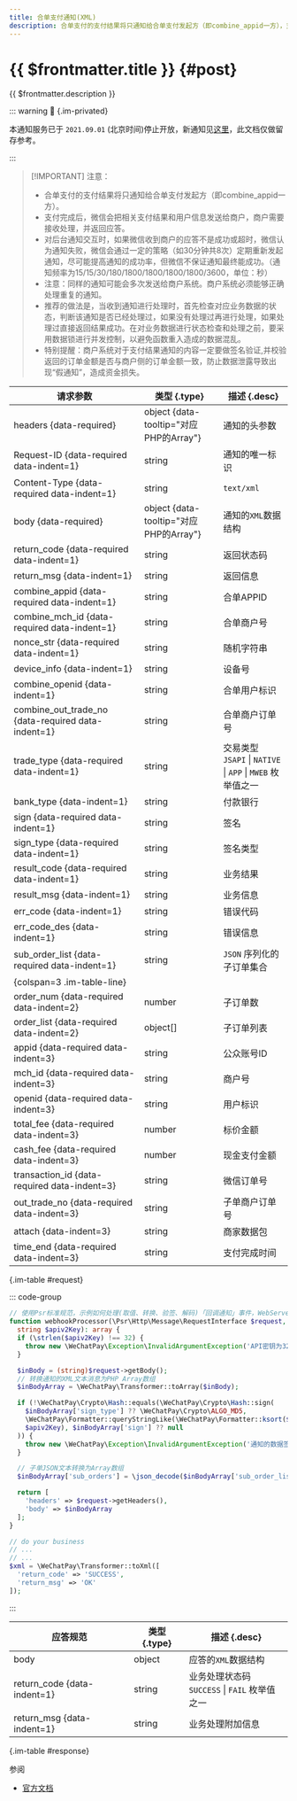 ```yaml
---
title: 合单支付通知(XML)
description: 合单支付的支付结果将只通知给合单支付发起方（即combine_appid一方），支付完成后，微信会把相关支付结果和用户信息发送给商户，商户需要接收处理，并返回应答。
---
```


# {{ $frontmatter.title }} {#post}

{{ $frontmatter.description }}

::: warning :closed_lock_with_key: {.im-privated}

本通知服务已于 `2021.09.01` (北京时间)停止开放，新通知见[这里](/webhook/v3/TRANSACTION.SUCCESS#COMBINE)，此文档仅做留存参考。

:::

> [!IMPORTANT] 注意：
> - 合单支付的支付结果将只通知给合单支付发起方（即combine_appid一方）。
> - 支付完成后，微信会把相关支付结果和用户信息发送给商户，商户需要接收处理，并返回应答。
> - 对后台通知交互时，如果微信收到商户的应答不是成功或超时，微信认为通知失败，微信会通过一定的策略（如30分钟共8次）定期重新发起通知，尽可能提高通知的成功率，但微信不保证通知最终能成功。（通知频率为15/15/30/180/1800/1800/1800/1800/3600，单位：秒）
> - 注意：同样的通知可能会多次发送给商户系统。商户系统必须能够正确处理重复的通知。
> - 推荐的做法是，当收到通知进行处理时，首先检查对应业务数据的状态，判断该通知是否已经处理过，如果没有处理过再进行处理，如果处理过直接返回结果成功。在对业务数据进行状态检查和处理之前，要采用数据锁进行并发控制，以避免函数重入造成的数据混乱。
> - 特别提醒：商户系统对于支付结果通知的内容一定要做签名验证,并校验返回的订单金额是否与商户侧的订单金额一致，防止数据泄露导致出现“假通知”，造成资金损失。

| 请求参数 | 类型 {.type} | 描述 {.desc}
| -- | -- | --
| headers {data-required} | object {data-tooltip="对应PHP的Array"} | 通知的头参数
| Request-ID {data-required data-indent=1} | string | 通知的唯一标识
| Content-Type {data-required data-indent=1} | string | `text/xml`
| body {data-required} | object {data-tooltip="对应PHP的Array"} | 通知的`XML`数据结构
| return_code {data-required data-indent=1} | string | 返回状态码
| return_msg {data-indent=1} | string | 返回信息
| combine_appid {data-required data-indent=1} | string | 合单APPID
| combine_mch_id {data-required data-indent=1} | string | 合单商户号
| nonce_str {data-required data-indent=1} | string | 随机字符串
| device_info {data-indent=1} | string | 设备号
| combine_openid {data-indent=1} | string | 合单用户标识
| combine_out_trade_no {data-required data-indent=1} | string | 合单商户订单号
| trade_type {data-required data-indent=1} | string | 交易类型<br/>`JSAPI` \| `NATIVE` \| `APP` \| `MWEB` 枚举值之一
| bank_type {data-indent=1} | string | 付款银行
| sign {data-required data-indent=1} | string | 签名
| sign_type {data-required data-indent=1} | string | 签名类型
| result_code {data-required data-indent=1} | string | 业务结果
| result_msg {data-indent=1} | string | 业务信息
| err_code {data-indent=1} | string | 错误代码
| err_code_des {data-indent=1} | string | 错误信息
| sub_order_list {data-required data-indent=1} | string | `JSON` 序列化的子订单集合
| {colspan=3 .im-table-line}
| order_num {data-required data-indent=2} | number | 子订单数
| order_list {data-required data-indent=2} | object[] | 子订单列表
| appid {data-required data-indent=3} | string | 公众账号ID
| mch_id {data-required data-indent=3} | string | 商户号
| openid {data-required data-indent=3} | string | 用户标识
| total_fee {data-required data-indent=3} | number | 标价金额
| cash_fee {data-required data-indent=3} | number | 现金支付金额
| transaction_id {data-required data-indent=3} | string | 微信订单号
| out_trade_no {data-required data-indent=3} | string | 子单商户订单号
| attach {data-indent=3} | string | 商家数据包
| time_end {data-required data-indent=3} | string | 支付完成时间

{.im-table #request}

::: code-group

```php [处理程序]
// 使用Psr标准规范，示例如何处理(取值、转换、验签、解码)「回调通知」事件，WebServer不同，用法略有差异，供参考实现。
function webhookProcessor(\Psr\Http\Message\RequestInterface $request,
  string $apiv2Key): array {
  if (\strlen($apiv2Key) !== 32) {
    throw new \WeChatPay\Exception\InvalidArgumentException('API密钥为32字节，长度不对');
  }

  $inBody = (string)$request->getBody();
  // 转换通知的XML文本消息为PHP Array数组
  $inBodyArray = \WeChatPay\Transformer::toArray($inBody);

  if (!\WeChatPay\Crypto\Hash::equals(\WeChatPay\Crypto\Hash::sign(
    $inBodyArray['sign_type'] ?? \WeChatPay\Crypto\ALGO_MD5,
    \WeChatPay\Formatter::queryStringLike(\WeChatPay\Formatter::ksort($inBodyArray)),
    $apiv2Key), $inBodyArray['sign'] ?? null
  )) {
    throw new \WeChatPay\Exception\InvalidArgumentException('通知的数据签名校验未通过');
  }

  // 子单JSON文本转换为Array数组
  $inBodyArray['sub_orders'] = \json_decode($inBodyArray['sub_order_list'], true);

  return [
    'headers' => $request->getHeaders(),
    'body' => $inBodyArray
  ];
}

// do your business
// ...
// ...
$xml = \WeChatPay\Transformer::toXml([
  'return_code' => 'SUCCESS',
  'return_msg' => 'OK'
]);
```

:::

| 应答规范 | 类型 {.type} | 描述 {.desc}
| --- | --- | ---
| body | object | 应答的`XML`数据结构
| return_code {data-indent=1} | string | 业务处理状态码<br/>`SUCCESS` \| `FAIL` 枚举值之一
| return_msg {data-indent=1} | string | 业务处理附加信息

{.im-table #response}

参阅
- [官方文档](https://pay.weixin.qq.com/wiki/doc/api/combine.php?chapter=24_4&index=5)
